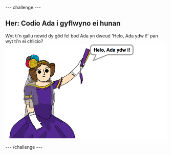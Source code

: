\--- challenge \---

## Her: Codio Ada i gyflwyno ei hunan

Wyt ti'n gallu newid dy gôd fel bod Ada yn dweud 'Helo, Ada ydw i!' pan wyt ti'n ei chlicio? ![screenshot](images/poetry-ada-intro.png)

\--- /challenge \---